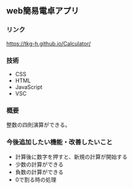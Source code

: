 ## web簡易電卓アプリ

### リンク
https://tkg-h.github.io/Calculator/

### 技術
+ CSS
+ HTML
+ JavaScript
+ VSC

### 概要
整数の四則演算ができる。

### 今後追加したい機能・改善したいこと
+ 計算後に数字を押すと、新規の計算が開始する
+ 少数の計算ができる
+ 負数の計算ができる
+ 0で割る時の処理

